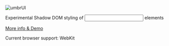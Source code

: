 ![umbrUI](https://github.com/simurai/umbrUI/raw/master/screenshot.jpg)

Experimental Shadow DOM styling of <input> elements

[More info & Demo](http://lab.simurai.com/css/umbrui/)

Current browser support: WebKit
